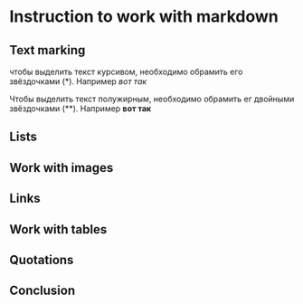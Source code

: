 # Instruction to work with markdown

## Text marking

чтобы выделить текст курсивом, необходимо обрамить его звёздочками (*). Например *вот так*

Чтобы выделить текст полужирным, необходимо обрамить ег двойными звёздочками (**). Например **вот так** 

## Lists

## Work with images

## Links

## Work with tables

## Quotations

## Conclusion